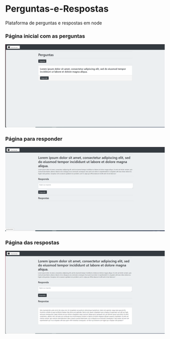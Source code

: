 # Perguntas-e-Respostas
Plataforma de perguntas e respostas em node


<h3> Página inicial com as perguntas </h3>

![alt text](https://github.com/Gabriel-Castilho/Perguntas-e-Respostas/blob/main/screenshoots/1.PNG)

<h3> Página para responder </h3>

![alt text](https://github.com/Gabriel-Castilho/Perguntas-e-Respostas/blob/main/screenshoots/2.PNG)

<h3> Página das respostas </h3>

![alt text](https://github.com/Gabriel-Castilho/Perguntas-e-Respostas/blob/main/screenshoots/3.PNG)

